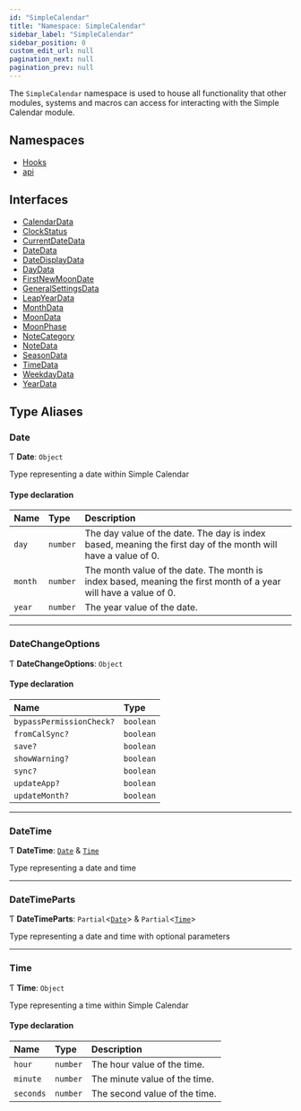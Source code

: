 ```yaml
---
id: "SimpleCalendar"
title: "Namespace: SimpleCalendar"
sidebar_label: "SimpleCalendar"
sidebar_position: 0
custom_edit_url: null
pagination_next: null
pagination_prev: null
---
```


The `SimpleCalendar` namespace is used to house all functionality that other modules, systems and macros can access for interacting with the Simple Calendar module.

## Namespaces

- [Hooks](SimpleCalendar.Hooks.md)
- [api](SimpleCalendar.api.md)

## Interfaces

- [CalendarData](../interfaces/SimpleCalendar.CalendarData.md)
- [ClockStatus](../interfaces/SimpleCalendar.ClockStatus.md)
- [CurrentDateData](../interfaces/SimpleCalendar.CurrentDateData.md)
- [DateData](../interfaces/SimpleCalendar.DateData.md)
- [DateDisplayData](../interfaces/SimpleCalendar.DateDisplayData.md)
- [DayData](../interfaces/SimpleCalendar.DayData.md)
- [FirstNewMoonDate](../interfaces/SimpleCalendar.FirstNewMoonDate.md)
- [GeneralSettingsData](../interfaces/SimpleCalendar.GeneralSettingsData.md)
- [LeapYearData](../interfaces/SimpleCalendar.LeapYearData.md)
- [MonthData](../interfaces/SimpleCalendar.MonthData.md)
- [MoonData](../interfaces/SimpleCalendar.MoonData.md)
- [MoonPhase](../interfaces/SimpleCalendar.MoonPhase.md)
- [NoteCategory](../interfaces/SimpleCalendar.NoteCategory.md)
- [NoteData](../interfaces/SimpleCalendar.NoteData.md)
- [SeasonData](../interfaces/SimpleCalendar.SeasonData.md)
- [TimeData](../interfaces/SimpleCalendar.TimeData.md)
- [WeekdayData](../interfaces/SimpleCalendar.WeekdayData.md)
- [YearData](../interfaces/SimpleCalendar.YearData.md)

## Type Aliases

### Date

Ƭ **Date**: `Object`

Type representing a date within Simple Calendar

#### Type declaration

| Name | Type | Description |
| :------ | :------ | :------ |
| `day` | `number` | The day value of the date. The day is index based, meaning the first day of the month will have a value of 0. |
| `month` | `number` | The month value of the date. The month is index based, meaning the first month of a year will have a value of 0. |
| `year` | `number` | The year value of the date. |

___

### DateChangeOptions

Ƭ **DateChangeOptions**: `Object`

#### Type declaration

| Name | Type |
| :------ | :------ |
| `bypassPermissionCheck?` | `boolean` |
| `fromCalSync?` | `boolean` |
| `save?` | `boolean` |
| `showWarning?` | `boolean` |
| `sync?` | `boolean` |
| `updateApp?` | `boolean` |
| `updateMonth?` | `boolean` |

___

### DateTime

Ƭ **DateTime**: [`Date`](SimpleCalendar.md#date) & [`Time`](SimpleCalendar.md#time)

Type representing a date and time

___

### DateTimeParts

Ƭ **DateTimeParts**: `Partial`\<[`Date`](SimpleCalendar.md#date)\> & `Partial`\<[`Time`](SimpleCalendar.md#time)\>

Type representing a date and time with optional parameters

___

### Time

Ƭ **Time**: `Object`

Type representing a time within Simple Calendar

#### Type declaration

| Name | Type | Description |
| :------ | :------ | :------ |
| `hour` | `number` | The hour value of the time. |
| `minute` | `number` | The minute value of the time. |
| `seconds` | `number` | The second value of the time. |

